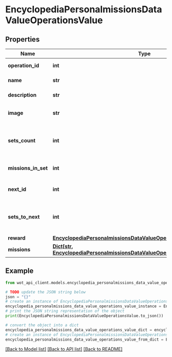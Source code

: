 # EncyclopediaPersonalmissionsDataValueOperationsValue


## Properties

Name | Type | Description | Notes
------------ | ------------- | ------------- | -------------
**operation_id** | **int** | Operation ID | 
**name** | **str** | Operation name | 
**description** | **str** | Operation description | 
**image** | **str** | Link to an operation image | 
**sets_count** | **int** | Number of mission branches of the operation | 
**missions_in_set** | **int** | Number of missions in the branch | 
**next_id** | **int** | Next operation ID | 
**sets_to_next** | **int** | Number of branches until the next operation | 
**reward** | [**EncyclopediaPersonalmissionsDataValueOperationsValueReward**](EncyclopediaPersonalmissionsDataValueOperationsValueReward.md) |  | 
**missions** | [**Dict[str, EncyclopediaPersonalmissionsDataValueOperationsValueMissionsValue]**](EncyclopediaPersonalmissionsDataValueOperationsValueMissionsValue.md) | Operation missions | 

## Example

```python
from wot_api_client.models.encyclopedia_personalmissions_data_value_operations_value import EncyclopediaPersonalmissionsDataValueOperationsValue

# TODO update the JSON string below
json = "{}"
# create an instance of EncyclopediaPersonalmissionsDataValueOperationsValue from a JSON string
encyclopedia_personalmissions_data_value_operations_value_instance = EncyclopediaPersonalmissionsDataValueOperationsValue.from_json(json)
# print the JSON string representation of the object
print(EncyclopediaPersonalmissionsDataValueOperationsValue.to_json())

# convert the object into a dict
encyclopedia_personalmissions_data_value_operations_value_dict = encyclopedia_personalmissions_data_value_operations_value_instance.to_dict()
# create an instance of EncyclopediaPersonalmissionsDataValueOperationsValue from a dict
encyclopedia_personalmissions_data_value_operations_value_from_dict = EncyclopediaPersonalmissionsDataValueOperationsValue.from_dict(encyclopedia_personalmissions_data_value_operations_value_dict)
```
[[Back to Model list]](../README.md#documentation-for-models) [[Back to API list]](../README.md#documentation-for-api-endpoints) [[Back to README]](../README.md)


